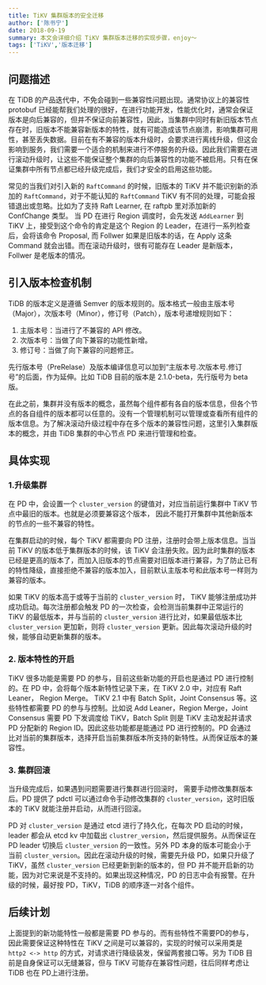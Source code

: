 ```yaml
---
title: TiKV 集群版本的安全迁移
author: ['陈书宁']
date: 2018-09-19
summary: 本文会详细介绍 TiKV 集群版本迁移的实现步骤，enjoy～
tags: ['TiKV','版本迁移']
---
```



## 问题描述

在 TiDB 的产品迭代中，不免会碰到一些兼容性问题出现。通常协议上的兼容性 protobuf 已经能帮我们处理的很好，在进行功能开发，性能优化时，通常会保证版本是向后兼容的，但并不保证向前兼容性，因此，当集群中同时有新旧版本节点存在时，旧版本不能兼容新版本的特性，就有可能造成该节点崩溃，影响集群可用性，甚至丢失数据。目前在有不兼容的版本升级时，会要求进行离线升级，但这会影响到服务，我们需要一个适合的机制来进行不停服务的升级。因此我们需要在进行滚动升级时，让这些不能保证整个集群的向后兼容性的功能不被启用。只有在保证集群中所有节点都已经升级完成后，我们才安全的启用这些功能。

常见的当我们对引入新的 `RaftCommand` 的时候，旧版本的 TiKV 并不能识别新的添加的 `RaftCommand`，对于不能认知的 `RaftCommand` TiKV 有不同的处理，可能会报错退出或忽略。比如为了支持 Raft Learner, 在 raftpb 里对添加新的 ConfChange 类型。 当 PD 在进行 Region 调度时，会先发送 `AddLearner` 到 TiKV 上，接受到这个命令的肯定是这个 Region 的 Leader，在进行一系列检查后，会将该命令 Proposal, 而 Follwer 如果是旧版本的话，在 Apply 这条 Command 就会出错。而在滚动升级时，很有可能存在 Leader 是新版本，Follwer 是老版本的情况。



## 引入版本检查机制

TiDB 的版本定义是遵循 Semver 的版本规则的。版本格式一般由主版本号（Major），次版本号（Minor），修订号（Patch），版本号递增规则如下：

1. 主版本号：当进行了不兼容的 API 修改。
2. 次版本号：当做了向下兼容的功能性新增。
3. 修订号：当做了向下兼容的问题修正。

先行版本号（PreRelase）及版本编译信息可以加到“主版本号.次版本号.修订号”的后面，作为延伸。比如 TiDB 目前的版本是 2.1.0-beta，先行版号为 beta 版。

在此之前，集群并没有版本的概念，虽然每个组件都有各自的版本信息，但各个节点的各自组件的版本都可以任意的。没有一个管理机制可以管理或查看所有组件的版本信息。为了解决滚动升级过程中存在多个版本的兼容性问题，这里引入集群版本的概念，并由 TiDB 集群的中心节点 PD 来进行管理和检查。


## 具体实现
 
### 1.升级集群

在 PD 中，会设置一个 `cluster_version` 的键值对，对应当前运行集群中 TiKV 节点中最旧的版本。也就是必须要兼容这个版本， 因此不能打开集群中其他新版本的节点的一些不兼容的特性。

在集群启动的时候，每个 TiKV 都需要向 PD 注册，注册时会带上版本信息。当当前 TiKV 的版本低于集群版本的时候，该 TiKV 会注册失败。因为此时集群的版本已经是更高的版本了，而加入旧版本的节点需要对旧版本进行兼容，为了防止已有的特性降级，直接拒绝不兼容的版本加入，目前默认主版本号和此版本号一样则为兼容的版本。

如果 TiKV 的版本高于或等于当前的 `cluster_version` 时， TiKV 能够注册成功并成功启动。每次注册都会触发 PD 的一次检查，会检测当前集群中正常运行的 TiKV 的最低版本，并与当前的 `cluster_version` 进行比对，如果最低版本比 `cluster_version` 更加新，则将 `cluster_version` 更新。因此每次滚动升级的时候，能够自动更新集群的版本。
 
### 2. 版本特性的开启

TiKV 很多功能是需要 PD 的参与，目前这些新功能的开启也是通过 PD 进行控制的。在 PD 中，会将每个版本新特性记录下来，在 TiKV 2.0 中，对应有 Raft Leaner， Region Merge。 TiKV 2.1 中有 Batch Split，Joint Consensus 等。这些特性都需要 PD 的参与与控制。比如说 Add Leaner，Region Merge，Joint Consensus 需要 PD 下发调度给 TiKV，Batch Split 则是 TiKV 主动发起并请求 PD 分配新的 Region ID。因此这些功能都是能通过 PD 进行控制的。PD 会通过比对当前的集群版本，选择开启当前集群版本所支持的新特性。从而保证版本的兼容性。

 
### 3. 集群回滚

当升级完成后，如果遇到问题需要进行集群进行回滚时， 需要手动修改集群版本后。PD 提供了 pdctl 可以通过命令手动修改集群的 `cluster_version`，这时旧版本的 TiKV 就能注册并启动，从而进行回滚。

PD 对 `cluster_version` 是通过 etcd 进行了持久化，在每次 PD 启动的时候，leader 都会从 etcd kv 中加载出 `clustrer_version`，然后提供服务。从而保证在 PD leader 切换后 `cluster_version` 的一致性。另外 PD 本身的版本可能会小于当前 `cluster_version`。因此在滚动升级的时候，需要先升级 PD，如果只升级了 TiKV，虽然 `cluster_version` 已经更新到新的版本的，但 PD 并不能开启新的功能，因为对它来说是不支持的。如果出现这种情况，PD 的日志中会有报警。在升级的时候，最好按 PD，TiKV，TiDB 的顺序逐一对各个组件。


## 后续计划

上面提到的新功能特性一般都是需要 PD 参与的。而有些特性不需要PD的参与，因此需要保证这种特性在 TiKV 之间是可以兼容的，实现的时候可以采用类是 `http2 <-> http` 的方式，对请求进行降级装发，保留两套接口等。另为 TiDB 目前是自身保证可以无缝兼容，但与 TiKV 可能存在兼容性问题，往后同样考虑让TiDB 也在 PD上进行注册。 

 

